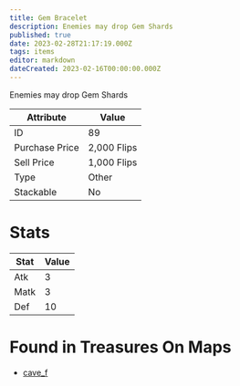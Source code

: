 ```yaml
---
title: Gem Bracelet
description: Enemies may drop Gem Shards
published: true
date: 2023-02-28T21:17:19.000Z
tags: items
editor: markdown
dateCreated: 2023-02-16T00:00:00.000Z
---
```


Enemies may drop Gem Shards

|Attribute|Value|
|-|-|
|ID|89|
|Purchase Price|2,000 Flips|
|Sell Price|1,000 Flips|
|Type|Other|
|Stackable|No|

# Stats
|Stat|Value|
|-|-|
|Atk|3|
|Matk|3|
|Def|10|

# Found in Treasures On Maps
 * [cave_f](/maps/cave_f)